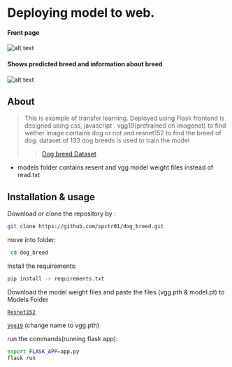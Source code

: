  # Deploying  model to web.
 #### Front page
 ![alt text](https://github.com/rakshitrk/dog_breed/blob/master/images/index.jpg)
 #### Shows predicted breed and information about breed
 ![alt text](https://github.com/rakshitrk/dog_breed/blob/master/images/result.jpg)
 
 ## About
 > This is example of transfer learning. Deployed using Flask frontend  is designed   using css, javascript .
 vgg19(pretrained on imagenet) to find wether image contains dog or not and resnet152 to find the breed of dog.
 dataset of 133 dog breeds is used to train the model 
>> [Dog breed Dataset](https://s3-us-west-1.amazonaws.com/udacity-aind/dog-project/dogImages.zip)
- models folder contains  resent and vgg model weight files instead of read.txt
 
    
## Installation & usage

Download or clone the repository by :
```sh
git clone https://github.com/spctr01/dog_breed.git
```
move into folder:
```sh
 cd dog_breed
 ```

Install the requirements:
```sh
pip install -r requirements.txt
```

Download the model weight files and 
paste the files (vgg.pth & model.pt) to Models Folder 

[`Resnet152`](https://www.kaggle.com/rakshitrk/resnet152-dog-breed?) 

[`Vgg19`](https://download.pytorch.org/models/vgg19-dcbb9e9d.pth) (change name to vgg.pth)

run the commands(running flask app):
```sh
export FLASK_APP=app.py
flask run
```

       
   

 
 
 
 
 
